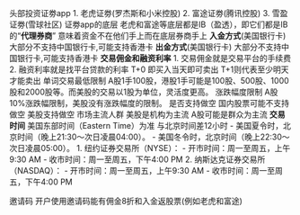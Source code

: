 头部投资证劵app
	1. 老虎证劵(罗杰斯和小米控股)
	2. 富途证劵(腾讯控股)
	3. 雪盈证劵(雪球社区)
证劵app的底层
	老虎和富途等底层都是IB（盈透），即它们都是IB的“**代理券商**”
	意味着资金不在他们手上而在底层券商手上
**入金方式**(美国银行卡)
	大部分不支持中国银行卡,可能支持香港卡
**出金方式**(美国银行卡)
	大部分不支持中国银行卡,可能支持香港卡
**交易佣金和融资利率**
	1. 交易佣金就是交易平台的手续费
	2. 融资利率就是找平台贷款的利率
T+0
	即买入当天即可卖出  T+1则代表至少明天才能卖出
单词交易最低限制
	A股1手100股，港股1手可能是100股、500股、1000股和2000股等。而美股的交易以1股为单位，灵活度更高。
涨跌幅度限制
	A股10%涨跌幅限制，美股没有涨跌幅度的限制。
是否支持做空
	国内股票可能不支持做空
	美股支持做空
市场主流人群
	美股是机构为主流
	A股可能是群众为主流
**交易时间**
	美国东部时间（Eastern Time）为准  与北京时间差12小时
	- 美国夏令时，北京时间（晚上21:30～次日凌晨04:00）。
	- 美国冬令时，北京时间（晚上22:30～次日凌晨05:00）。
	1. 纽约证券交易所（NYSE）：
	    - 开市时间：周一至周五，上午9:30 AM
	    - 收市时间：周一至周五，下午4:00 PM
	2. 纳斯达克证券交易所（NASDAQ）：
	    - 开市时间：周一至周五，上午9:30 AM
	    - 收市时间：周一至周五，下午4:00 PM



邀请码
	开户使用邀请码能有佣金8折和入金返股票(例如老虎和富途)


